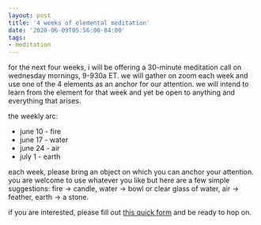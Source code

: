 ```yaml
---
layout: post
title: '4 weeks of elemental meditation'
date: '2020-06-09T05:56:00-04:00'
tags:
- meditation
--- 
```



for the next four weeks, i will be offering a 30-minute meditation call on wednesday mornings, 9-930a ET. we will gather on zoom each week and use one of the 4 elements as an anchor for our attention. we will intend to learn from the element for that week and yet be open to anything and everything that arises. 

the weekly arc:

* june 10 - fire
* june 17 - water
* june 24 - air
* july 1 - earth

each week, please bring an object on which you can anchor your attention. you are welcome to use whatever you like but here are a few simple suggestions: fire -> candle, water -> bowl or clear glass of water, air -> feather, earth -> a stone.

if you are interested, please fill out [this quick form](https://forms.gle/qcG8GyHpwhGnS14Q7) and be ready to hop on. 

<!-- hyperlink bank -->


<!-- &#042; = asterisk -->
<!-- &#039; = single quote '-->
